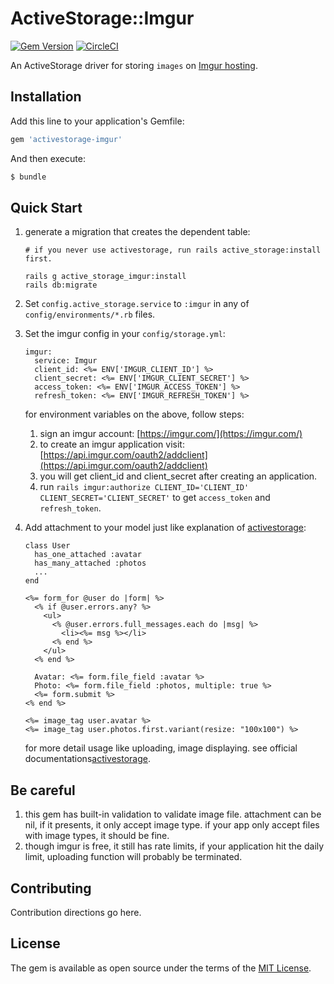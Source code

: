# ActiveStorage::Imgur

[![Gem Version](https://badge.fury.io/rb/activestorage-imgur.svg)](https://badge.fury.io/rb/activestorage-imgur)
[![CircleCI](https://circleci.com/gh/yfxie/activestorage-imgur.svg?style=svg)](https://circleci.com/gh/yfxie/activestorage-imgur)

An ActiveStorage driver for storing `images` on [Imgur hosting](https://imgur.com/).


## Installation
Add this line to your application's Gemfile:

```ruby
gem 'activestorage-imgur'
```

And then execute:
```bash
$ bundle
```

## Quick Start

1. generate a migration that creates the dependent table:
    ```
    # if you never use activestorage, run rails active_storage:install first. 
    
    rails g active_storage_imgur:install
    rails db:migrate
    ```
2. Set `config.active_storage.service` to `:imgur` in any of `config/environments/*.rb` files.
3. Set the imgur config in your `config/storage.yml`: 
    ```
    imgur:
      service: Imgur
      client_id: <%= ENV['IMGUR_CLIENT_ID'] %>
      client_secret: <%= ENV['IMGUR_CLIENT_SECRET'] %>
      access_token: <%= ENV['IMGUR_ACCESS_TOKEN'] %>
      refresh_token: <%= ENV['IMGUR_REFRESH_TOKEN'] %>
    ```

    for environment variables on the above, follow steps:
    
    1. sign an imgur account: [https://imgur.com/](https://imgur.com/)
    2. to create an imgur application visit: [https://api.imgur.com/oauth2/addclient](https://api.imgur.com/oauth2/addclient)
    3. you will get client_id and client_secret after creating an application.
    4. run `rails imgur:authorize CLIENT_ID='CLIENT_ID' CLIENT_SECRET='CLIENT_SECRET'` to get `access_token` and `refresh_token`.
 
3. Add attachment to your model just like explanation of [activestorage](http://edgeguides.rubyonrails.org/active_storage_overview.html):
    
    ```
    class User
      has_one_attached :avatar
      has_many_attached :photos
      ...
    end
    ```
    
    ```
    <%= form_for @user do |form| %>
      <% if @user.errors.any? %>
        <ul>
          <% @user.errors.full_messages.each do |msg| %>
            <li><%= msg %></li>
          <% end %>
        </ul>
      <% end %>
      
      Avatar: <%= form.file_field :avatar %>
      Photo: <%= form.file_field :photos, multiple: true %>
      <%= form.submit %>
    <% end %>
    ```
    
    ```
    <%= image_tag user.avatar %>
    <%= image_tag user.photos.first.variant(resize: "100x100") %>
    ```
    
    for more detail usage like uploading, image displaying. see official documentations[activestorage](http://edgeguides.rubyonrails.org/active_storage_overview.html).


## Be careful

1. this gem has built-in validation to validate image file. 
   attachment can be nil, if it presents, it only accept image type.
   if your app only accept files with image types, it should be fine.
2. though imgur is free, it still has rate limits, if your application hit the daily limit, uploading function will probably be terminated.

## Contributing
Contribution directions go here.

## License
The gem is available as open source under the terms of the [MIT License](https://opensource.org/licenses/MIT).
